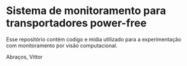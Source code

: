 # Sistema de monitoramento para transportadores power-free

Esse repositório contém codigo e midia utilizado para a experimentação com monitoramento por visão computacional.

Abraços,
Vittor
